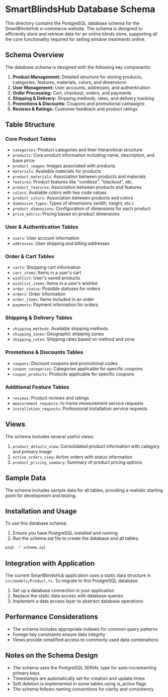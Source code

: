 # SmartBlindsHub Database Schema

This directory contains the PostgreSQL database schema for the SmartBlindsHub e-commerce website. The schema is designed to efficiently store and retrieve data for an online blinds store, supporting all the core functionality required for selling window treatments online.

## Schema Overview

The database schema is designed with the following key components:

1. **Product Management:** Detailed structure for storing products, categories, features, materials, colors, and dimensions
2. **User Management:** User accounts, addresses, and authentication
3. **Order Processing:** Cart, checkout, orders, and payments
4. **Shipping & Delivery:** Shipping methods, rates, and delivery tracking
5. **Promotions & Discounts:** Coupons and promotional campaigns
6. **Reviews & Ratings:** Customer feedback and product ratings

## Table Structure

### Core Product Tables
- `categories`: Product categories and their hierarchical structure
- `products`: Core product information including name, description, and base price
- `product_images`: Images associated with products
- `materials`: Available materials for products
- `product_materials`: Association between products and materials
- `features`: Product features like "cordless", "blackout", etc.
- `product_features`: Association between products and features
- `colors`: Available colors with hex code values
- `product_colors`: Association between products and colors
- `dimension_types`: Types of dimensions (width, height, etc.)
- `product_dimensions`: Configuration of dimensions for each product
- `price_matrix`: Pricing based on product dimensions

### User & Authentication Tables
- `users`: User account information
- `addresses`: User shipping and billing addresses

### Order & Cart Tables
- `carts`: Shopping cart information
- `cart_items`: Items in a user's cart
- `wishlist`: User's saved products
- `wishlist_items`: Items in a user's wishlist
- `order_status`: Possible statuses for orders
- `orders`: Order information
- `order_items`: Items included in an order
- `payments`: Payment information for orders

### Shipping & Delivery Tables
- `shipping_methods`: Available shipping methods
- `shipping_zones`: Geographic shipping zones
- `shipping_rates`: Shipping rates based on method and zone

### Promotions & Discounts Tables
- `coupons`: Discount coupons and promotional codes
- `coupon_categories`: Categories applicable for specific coupons
- `coupon_products`: Products applicable for specific coupons

### Additional Feature Tables
- `reviews`: Product reviews and ratings
- `measurement_requests`: In-home measurement service requests
- `installation_requests`: Professional installation service requests

## Views

The schema includes several useful views:

1. `product_details_view`: Consolidated product information with category and primary image
2. `active_orders_view`: Active orders with status information
3. `product_pricing_summary`: Summary of product pricing options

## Sample Data

The schema includes sample data for all tables, providing a realistic starting point for development and testing.

## Installation and Usage

To use this database schema:

1. Ensure you have PostgreSQL installed and running
2. Run the schema.sql file to create the database and all tables:

```bash
psql -f schema.sql
```

## Integration with Application

The current SmartBlindsHub application uses a static data structure in `src/models/Product.ts`. To migrate to this PostgreSQL database:

1. Set up a database connection in your application
2. Replace the static data access with database queries
3. Implement a data access layer to abstract database operations

## Performance Considerations

- The schema includes appropriate indexes for common query patterns
- Foreign key constraints ensure data integrity
- Views provide simplified access to commonly used data combinations

## Notes on the Schema Design

- The schema uses the PostgreSQL SERIAL type for auto-incrementing primary keys
- Timestamps are automatically set for creation and update times
- Soft deletion is implemented in some tables using is_active flags
- The schema follows naming conventions for clarity and consistency

